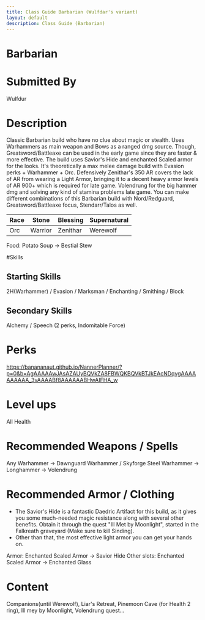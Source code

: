 ```yaml
---
title: Class Guide Barbarian (Wulfdar's variant)
layout: default
description: Class Guide (Barbarian) 
---
```


# Barbarian

# Submitted By

Wulfdur

# Description

Classic Barbarian build who have no clue about magic or stealth. Uses Warhammers as main weapon and Bows as a ranged dmg source. Though, Greatsword/Battleaxe can be used in the early game since they are faster & more effective. The build uses Savior's Hide and enchanted Scaled armor for the looks. It's theoretically a max melee damage build with Evasion perks + Warhammer + Orc. Defensively Zenithar's 350 AR covers the lack of AR from wearing a Light Armor, bringing it to a decent heavy armor levels of AR 900+ which is required for late game. Volendrung for the big hammer dmg and solving any kind of stamina problems late game.
You can make different combinations of this Barbarian build with Nord/Redguard, Greatsword/Battleaxe focus, Stendarr/Talos as well.



Race | Stone | Blessing | Supernatural
|--|--|--|--|
Orc | Warrior | Zenithar | Werewolf

Food: Potato Soup -> Bestial Stew

#Skills 

## Starting Skills

2H(Warhammer) / Evasion / Marksman / Enchanting / Smithing / Block

## Secondary Skills

 Alchemy / Speech (2 perks, Indomitable Force)

# Perks

https://banananaut.github.io/NannerPlanner/?p=0&b=AgAAAAAwJAsAZAUyBQVkZA8FBWQKBQVkBTJkEAcNDqvgAAAAAAAAAA_3vAAAABf8AAAAAABHwAIFHA_w

# Level ups

All Health

# Recommended Weapons / Spells

Any Warhammer -> Dawnguard Warhammer / Skyforge Steel Warhammer  -> Longhammer -> Volendrung

# Recommended Armor / Clothing
- The Savior's Hide is a fantastic Daedric Artifact for this build, as it gives you some much-needed magic resistance along with several other benefits. Obtain it through the quest "Ill Met by Moonlight", started in the Falkreath graveyard (Make sure to kill Sinding).
- Other than that, the most effective light armor you can get your hands on.

Armor: Enchanted Scaled Armor -> Savior Hide
Other slots: Enchanted Scaled Armor -> Enchanted Glass


# Content
Companions(until Werewolf), Liar's Retreat, Pinemoon Cave (for Health 2 ring), Ill mey by Moonlight, Volendrung quest…
